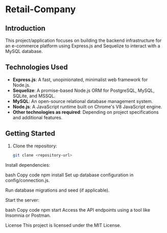 # Retail-Company

## Introduction

This project/application focuses on building the backend infrastructure for an e-commerce platform using Express.js and Sequelize to interact with a MySQL database. 

## Technologies Used

- **Express.js**: A fast, unopinionated, minimalist web framework for Node.js.
- **Sequelize**: A promise-based Node.js ORM for PostgreSQL, MySQL, SQLite, and MSSQL.
- **MySQL**: An open-source relational database management system.
- **Node.js**: A JavaScript runtime built on Chrome's V8 JavaScript engine.
- **Other technologies as required**: Depending on project specifications and additional features.

## Getting Started

1. Clone the repository:

   ```bash
   git clone <repository-url>
Install dependencies:

bash
Copy code
npm install
Set up database configuration in config/connection.js.

Run database migrations and seed (if applicable).

Start the server:

bash
Copy code
npm start
Access the API endpoints using a tool like Insomnia or Postman.

License
This project is licensed under the MIT License.
